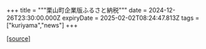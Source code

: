 +++
title = """栗山町企業版ふるさと納税"""
date = 2024-12-26T23:30:00.000Z
expiryDate = 2025-02-02T08:24:47.813Z
tags = ["kuriyama","news"]
+++


[[source]](https://www.town.kuriyama.hokkaido.jp/soshiki/31/14671.html)
